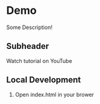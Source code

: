  # Demo
 
 Some Description!


## Subheader

Watch tutorial on YouTube


## Local Development

1. Open index.html in your brower

